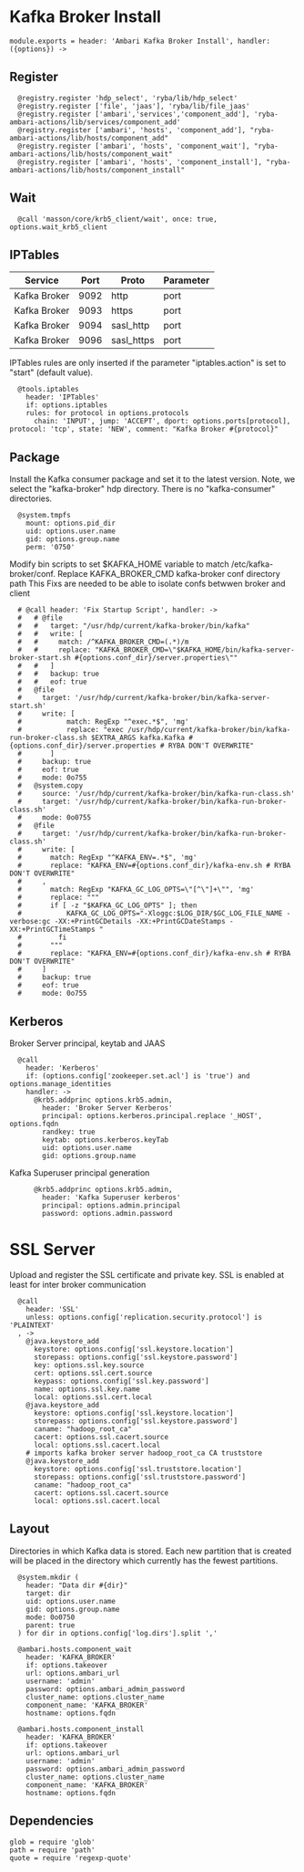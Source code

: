 
# Kafka Broker Install

    module.exports = header: 'Ambari Kafka Broker Install', handler: ({options}) ->

## Register

      @registry.register 'hdp_select', 'ryba/lib/hdp_select'
      @registry.register ['file', 'jaas'], 'ryba/lib/file_jaas'
      @registry.register ['ambari','services','component_add'], 'ryba-ambari-actions/lib/services/component_add'
      @registry.register ['ambari', 'hosts', 'component_add'], "ryba-ambari-actions/lib/hosts/component_add"
      @registry.register ['ambari', 'hosts', 'component_wait'], "ryba-ambari-actions/lib/hosts/component_wait"
      @registry.register ['ambari', 'hosts', 'component_install'], "ryba-ambari-actions/lib/hosts/component_install"

## Wait

      @call 'masson/core/krb5_client/wait', once: true, options.wait_krb5_client

## IPTables

| Service      | Port  | Proto       | Parameter          |
|--------------|-------|-------------|--------------------|
| Kafka Broker | 9092  | http        | port               |
| Kafka Broker | 9093  | https       | port               |
| Kafka Broker | 9094  | sasl_http   | port               |
| Kafka Broker | 9096  | sasl_https  | port               |

IPTables rules are only inserted if the parameter "iptables.action" is set to
"start" (default value).

      @tools.iptables
        header: 'IPTables'
        if: options.iptables
        rules: for protocol in options.protocols
          chain: 'INPUT', jump: 'ACCEPT', dport: options.ports[protocol], protocol: 'tcp', state: 'NEW', comment: "Kafka Broker #{protocol}"

## Package

Install the Kafka consumer package and set it to the latest version. Note, we
select the "kafka-broker" hdp directory. There is no "kafka-consumer"
directories.

      @system.tmpfs
        mount: options.pid_dir
        uid: options.user.name
        gid: options.group.name
        perm: '0750'

Modify bin scripts to set $KAFKA_HOME variable to match /etc/kafka-broker/conf.
Replace KAFKA_BROKER_CMD kafka-broker conf directory path
This Fixs are needed to be able to isolate confs betwwen broker and client

      # @call header: 'Fix Startup Script', handler: ->
      #   # @file
      #   #   target: "/usr/hdp/current/kafka-broker/bin/kafka"
      #   #   write: [
      #   #     match: /^KAFKA_BROKER_CMD=(.*)/m
      #   #     replace: "KAFKA_BROKER_CMD=\"$KAFKA_HOME/bin/kafka-server-broker-start.sh #{options.conf_dir}/server.properties\""
      #   #   ]
      #   #   backup: true
      #   #   eof: true
      #   @file
      #     target: '/usr/hdp/current/kafka-broker/bin/kafka-server-start.sh'
      #     write: [
      #           match: RegExp "^exec.*$", 'mg'
      #           replace: "exec /usr/hdp/current/kafka-broker/bin/kafka-run-broker-class.sh $EXTRA_ARGS kafka.Kafka #{options.conf_dir}/server.properties # RYBA DON'T OVERWRITE"
      #       ]
      #     backup: true
      #     eof: true
      #     mode: 0o755
      #   @system.copy
      #     source: '/usr/hdp/current/kafka-broker/bin/kafka-run-class.sh'
      #     target: '/usr/hdp/current/kafka-broker/bin/kafka-run-broker-class.sh'
      #     mode: 0o0755
      #   @file
      #     target: '/usr/hdp/current/kafka-broker/bin/kafka-run-broker-class.sh'
      #     write: [
      #       match: RegExp "^KAFKA_ENV=.*$", 'mg'
      #       replace: "KAFKA_ENV=#{options.conf_dir}/kafka-env.sh # RYBA DON'T OVERWRITE"
      #     ,
      #       match: RegExp "KAFKA_GC_LOG_OPTS=\"[^\"]+\"", 'mg'
      #       replace: """
      #       if [ -z "$KAFKA_GC_LOG_OPTS" ]; then
      #           KAFKA_GC_LOG_OPTS="-Xloggc:$LOG_DIR/$GC_LOG_FILE_NAME -verbose:gc -XX:+PrintGCDetails -XX:+PrintGCDateStamps -XX:+PrintGCTimeStamps "
      #         fi
      #       """
      #       replace: "KAFKA_ENV=#{options.conf_dir}/kafka-env.sh # RYBA DON'T OVERWRITE"
      #     ]
      #     backup: true
      #     eof: true
      #     mode: 0o755

## Kerberos

Broker Server principal, keytab and JAAS

      @call
        header: 'Kerberos'
        if: (options.config['zookeeper.set.acl'] is 'true') and options.manage_identities
        handler: ->
          @krb5.addprinc options.krb5.admin,
            header: 'Broker Server Kerberos'
            principal: options.kerberos.principal.replace '_HOST', options.fqdn
            randkey: true
            keytab: options.kerberos.keyTab
            uid: options.user.name
            gid: options.group.name

Kafka Superuser principal generation

          @krb5.addprinc options.krb5.admin,
            header: 'Kafka Superuser kerberos'
            principal: options.admin.principal
            password: options.admin.password

# SSL Server

Upload and register the SSL certificate and private key.
SSL is enabled at least for inter broker communication

      @call
        header: 'SSL'
        unless: options.config['replication.security.protocol'] is 'PLAINTEXT'
      , ->
        @java.keystore_add
          keystore: options.config['ssl.keystore.location']
          storepass: options.config['ssl.keystore.password']
          key: options.ssl.key.source
          cert: options.ssl.cert.source
          keypass: options.config['ssl.key.password']
          name: options.ssl.key.name
          local: options.ssl.cert.local
        @java.keystore_add
          keystore: options.config['ssl.keystore.location']
          storepass: options.config['ssl.keystore.password']
          caname: "hadoop_root_ca"
          cacert: options.ssl.cacert.source
          local: options.ssl.cacert.local
        # imports kafka broker server hadoop_root_ca CA truststore
        @java.keystore_add
          keystore: options.config['ssl.truststore.location']
          storepass: options.config['ssl.truststore.password']
          caname: "hadoop_root_ca"
          cacert: options.ssl.cacert.source
          local: options.ssl.cacert.local


## Layout

Directories in which Kafka data is stored. Each new partition that is created
will be placed in the directory which currently has the fewest partitions.

      @system.mkdir (
        header: "Data dir #{dir}"
        target: dir
        uid: options.user.name
        gid: options.group.name
        mode: 0o0750
        parent: true
      ) for dir in options.config['log.dirs'].split ','

      @ambari.hosts.component_wait
        header: 'KAFKA_BROKER'
        if: options.takeover
        url: options.ambari_url
        username: 'admin'
        password: options.ambari_admin_password
        cluster_name: options.cluster_name
        component_name: 'KAFKA_BROKER'
        hostname: options.fqdn

      @ambari.hosts.component_install
        header: 'KAFKA_BROKER'
        if: options.takeover
        url: options.ambari_url
        username: 'admin'
        password: options.ambari_admin_password
        cluster_name: options.cluster_name
        component_name: 'KAFKA_BROKER'
        hostname: options.fqdn


## Dependencies

    glob = require 'glob'
    path = require 'path'
    quote = require 'regexp-quote'
